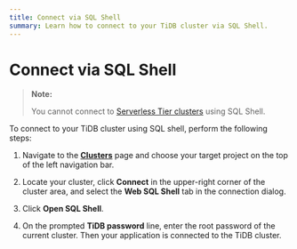 ```yaml
---
title: Connect via SQL Shell
summary: Learn how to connect to your TiDB cluster via SQL Shell.
---
```


# Connect via SQL Shell

> **Note:**
>
> You cannot connect to [Serverless Tier clusters](/tidb-cloud/select-cluster-tier.md#serverless-tier-beta) using SQL Shell.

To connect to your TiDB cluster using SQL shell, perform the following steps:

1. Navigate to the [**Clusters**](https://tidbcloud.com/console/clusters) page and choose your target project on the top of the left navigation bar.

2. Locate your cluster, click **Connect** in the upper-right corner of the cluster area, and select the **Web SQL Shell** tab in the connection dialog.

3. Click **Open SQL Shell**.

4. On the prompted **TiDB password** line, enter the root password of the current cluster. Then your application is connected to the TiDB cluster.
